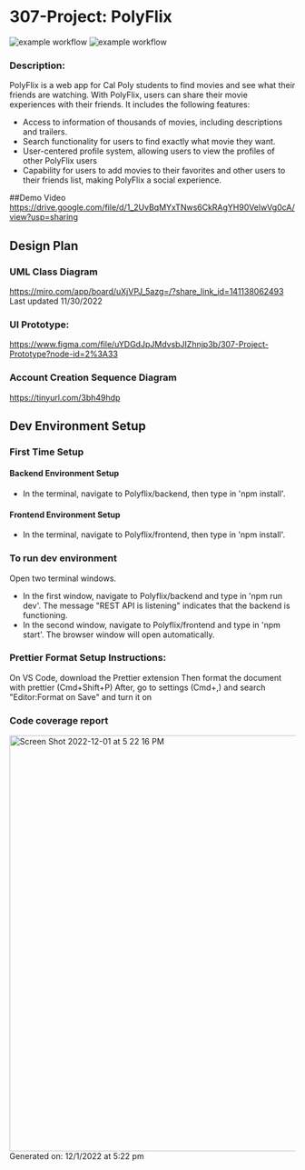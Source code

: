 # 307-Project: PolyFlix

![example workflow](https://github.com/shaikh7860/PolyFlix/actions/workflows/new_main_polyflix.yml/badge.svg)
![example workflow](https://github.com/shaikh7860/PolyFlix/actions/workflows/azure-static-web-apps-witty-sea-093bc431e.yml/badge.svg)

### Description:
PolyFlix is a web app for Cal Poly students to find movies and see what their friends are watching. With PolyFlix, users can share their movie experiences with their friends. It includes the following features:
- Access to information of thousands of movies, including descriptions and trailers.
- Search functionality for users to find exactly what movie they want.
- User-centered profile system, allowing users to view the profiles of other PolyFlix users
- Capability for users to add movies to their favorites and other users to their friends list, making PolyFlix a social experience.

##Demo Video
https://drive.google.com/file/d/1_2UvBqMYxTNws6CkRAgYH90VelwVg0cA/view?usp=sharing

## Design Plan

### UML Class Diagram
https://miro.com/app/board/uXjVPJ_5azg=/?share_link_id=141138062493
Last updated 11/30/2022

### UI Prototype:
https://www.figma.com/file/uYDGdJpJMdvsbJIZhnjp3b/307-Project-Prototype?node-id=2%3A33

### Account Creation Sequence Diagram
https://tinyurl.com/3bh49hdp


## Dev Environment Setup
### First Time Setup
#### Backend Environment Setup
- In the terminal, navigate to Polyflix/backend, then type in 'npm install'.
#### Frontend Environment Setup
- In the terminal, navigate to Polyflix/frontend, then type in 'npm install'.
### To run dev environment
Open two terminal windows. 
- In the first window, navigate to Polyflix/backend and type in 'npm run dev'. The message "REST API is listening" indicates that the backend is functioning.
- In the second window, navigate to Polyflix/frontend and type in 'npm start'. The browser window will open automatically.

### Prettier Format Setup Instructions:
On VS Code, download the Prettier extension
Then format the document with prettier (Cmd+Shift+P)
After, go to settings (Cmd+,) and search "Editor:Format on Save" and turn it on

### Code  coverage report
<img width="732" alt="Screen Shot 2022-12-01 at 5 22 16 PM" src="https://user-images.githubusercontent.com/15881669/205193413-45941f2a-c29a-4bdb-9374-0d047680e856.png">
Generated on: 12/1/2022 at 5:22 pm

